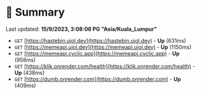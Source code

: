 # 📖 Summary
Last updated: **15/9/2023, 3:08:08 PG "Asia/Kuala_Lumpur"**

- `GET` [https://hastebin.ujol.dev](https://hastebin.ujol.dev) - **Up** (631ms)
- `GET` [https://memeapi.ujol.dev](https://memeapi.ujol.dev) - **Up** (1150ms)
- `GET` [https://memeapi.cyclic.app](https://memeapi.cyclic.app) - **Up** (958ms)
- `GET` [https://klik.onrender.com/health](https://klik.onrender.com/health) - **Up** (438ms)
- `GET` [https://dumb.onrender.com](https://dumb.onrender.com) - **Up** (409ms)
